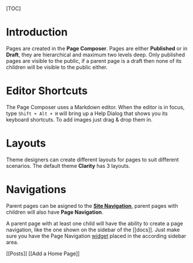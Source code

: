 ﻿[TOC]

# Introduction

Pages are created in the **Page Composer**. Pages are either **Published** or in **Draft**, they are hierarchical and maximum two levels deep. Only published pages are visible to the public, if a parent page is a draft then none of its children will be visible to the public either.

# Editor Shortcuts

The Page Composer uses a Markdown editor. When the editor is in focus, type `Shift + Alt + H` will bring up a Help Dialog that shows you its keyboard shortcuts. To add images just drag & drop them in.

# Layouts

Theme designers can create different layouts for pages to suit different scenarios. The default theme **Clarity** has 3 layouts.

# Navigations

Parent pages can be asigned to the **[Site Navigation](/admin/navigation)**, parent pages with children will also have **Page Navigation**.

A parent page with at least one child will have the ability to create a page navigation, like the one shown on the sidebar of the [[docs]]. Just make sure you have the Page Navigation [widget](/admin/widgets "widget") placed in the according sidebar area.

<span class="prev">[[Posts]]</span>
<span class="next">[[Add a Home Page]]</span>